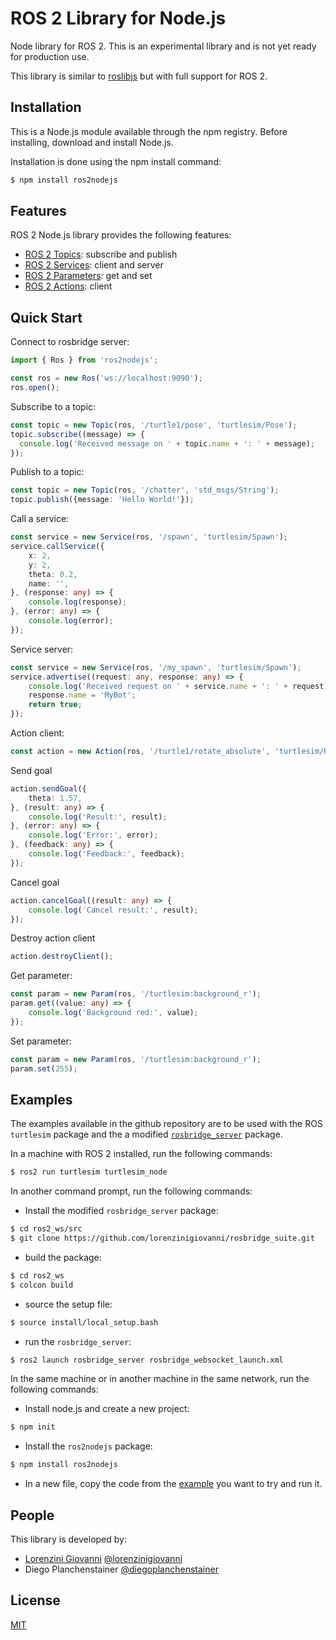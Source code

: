 # ROS 2 Library for Node.js

Node library for ROS 2. This is an experimental library and is not yet ready for production use.

This library is similar to [roslibjs](https://github.com/RobotWebTools/roslibjs) but with full support for ROS 2.

## Installation

This is a Node.js module available through the npm registry.
Before installing, download and install Node.js.

Installation is done using the npm install command:

```sh
$ npm install ros2nodejs
```

## Features

ROS 2 Node.js library provides the following features:

-  [ROS 2 Topics](https://docs.ros.org/en/humble/Tutorials/Beginner-CLI-Tools/Understanding-ROS2-Topics/Understanding-ROS2-Topics.html): subscribe and publish
-  [ROS 2 Services](https://docs.ros.org/en/humble/Tutorials/Beginner-CLI-Tools/Understanding-ROS2-Services/Understanding-ROS2-Services.html): client and server
-  [ROS 2 Parameters](https://docs.ros.org/en/humble/Tutorials/Beginner-CLI-Tools/Understanding-ROS2-Parameters/Understanding-ROS2-Parameters.html): get and set
-  [ROS 2 Actions](https://docs.ros.org/en/humble/Tutorials/Beginner-CLI-Tools/Understanding-ROS2-Actions/Understanding-ROS2-Actions.html): client

## Quick Start

Connect to rosbridge server:

```ts
import { Ros } from 'ros2nodejs';

const ros = new Ros('ws://localhost:9090');
ros.open();
```

Subscribe to a topic:

```ts
const topic = new Topic(ros, '/turtle1/pose', 'turtlesim/Pose');
topic.subscribe((message) => {
  console.log('Received message on ' + topic.name + ': ' + message);
});
```

Publish to a topic:

```ts
const topic = new Topic(ros, '/chatter', 'std_msgs/String');
topic.publish({message: 'Hello World!'});
```

Call a service:

```ts
const service = new Service(ros, '/spawn', 'turtlesim/Spawn');
service.callService({
    x: 2,
    y: 2,
    theta: 0.2,
    name: '',
}, (response: any) => {
    console.log(response);
}, (error: any) => {
    console.log(error);
});
```

Service server:

```ts
const service = new Service(ros, '/my_spawn', 'turtlesim/Spawn');
service.advertise((request: any, response: any) => {
    console.log('Received request on ' + service.name + ': ' + request);
    response.name = 'MyBot';
    return true;
});
```

Action client:

```ts
const action = new Action(ros, '/turtle1/rotate_absolute', 'turtlesim/RotateAbsolute');
```

Send goal

```ts
action.sendGoal({
    theta: 1.57,
}, (result: any) => {
    console.log('Result:', result);
}, (error: any) => {
    console.log('Error:', error);
}, (feedback: any) => {
    console.log('Feedback:', feedback);
});
```

Cancel goal

```ts
action.cancelGoal((result: any) => {
    console.log('Cancel result:', result);
});
```

Destroy action client

```ts
action.destroyClient();
```

Get parameter:

```ts
const param = new Param(ros, '/turtlesim:background_r');
param.get((value: any) => {
    console.log('Background red:', value);
});
```

Set parameter:

```ts
const param = new Param(ros, '/turtlesim:background_r');
param.set(255);
```

## Examples

The examples available in the github repository are to be used with the ROS `turtlesim` package and the a modified [`rosbridge_server`](https://github.com/lorenzinigiovanni/rosbridge_suite.git) package.

In a machine with ROS 2 installed, run the following commands:

```sh
$ ros2 run turtlesim turtlesim_node
```

In another command prompt, run the following commands:


- Install the modified `rosbridge_server` package:

```sh
$ cd ros2_ws/src
$ git clone https://github.com/lorenzinigiovanni/rosbridge_suite.git
```

- build the package:

```sh
$ cd ros2_ws
$ colcon build
```

- source the setup file:

```sh
$ source install/local_setup.bash
```

- run the `rosbridge_server`:

```sh
$ ros2 launch rosbridge_server rosbridge_websocket_launch.xml
```

In the same machine or in another machine in the same network, run the following commands:

- Install node.js and create a new project:

```sh
$ npm init
```

- Install the `ros2nodejs` package:

```sh
$ npm install ros2nodejs
```

- In a new file, copy the code from the [example](examples/) you want to try and run it.

## People

This library is developed by:

- [Lorenzini Giovanni](https://www.lorenzinigiovanni.com/) [@lorenzinigiovanni](https://github.com/lorenzinigiovanni)
- Diego Planchenstainer [@diegoplanchenstainer](https://github.com/diegoplanchenstainer)

## License

[MIT](LICENSE)
